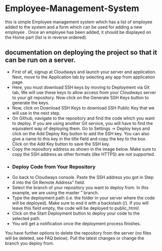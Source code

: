 # Employee-Management-System

this is simple Employee management system which has a list of employee added to the system and a form which can be used for adding a new employee . Once an employee has been added, it should be displayed on the Home part (list is in reverse ordered). 
##  documentation on  deploying the project so that it can be run on a server.
* First of all, signup at Cloudways and launch your server and application. Next, move to the Application tab by selecting any app from application page.
* Here, you must download SSH keys by moving to Deployment via Git tab,
We will use these keys to allow access from your Cloudways server to your git repository. Now click on the Generate SSH Keys button to generate the keys.
* Now, click on Download SSH Keys to download SSH Public Key that we will use in the next step.
* On Github, navigate to the repository and find the code which you want to deploy. If you are using another Git service, you will have to find the equivalent way of deploying them. Go to Settings -> Deploy keys and click on the Add Deploy Key button to add the SSH key. You can also give a name to this key in the title field and copy the key to the box. Click on the Add Key button to save the SSH key.
* Copy the repository address as shown in the image below. Make sure to copy the  SSH address as other formats (like HTTPS) are not supported.
* ### Deploy Code from Your Repository
 * Go back to Cloudways console. Paste the SSH address you got in Step 4 into the Git Remote Address” field.
 * Select the branch of your repository you want to deploy from. In this example, we are using the master ” branch.
 * Type the deployment path (i.e. the folder in your server where the code will be deployed). Make sure to end it with a backslash (/). If you will leave this field empty, the code will be deployed to public_html/.
 * Click on the Start Deployment button to deploy your code to the selected path. 
* You will get a notification once the deployment process finishes.

You have further options to delete the repository from the server (no files will be deleted, see FAQ below). Pull the latest changes or change the branch you deploy from.
 
